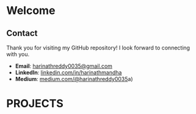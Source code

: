 # Welcome

## Contact
Thank you for visiting my GitHub repository! I look forward to connecting with you.
- **Email**: harinathreddy0035@gmail.com
- **LinkedIn**: [linkedin.com/in/harinathmandha](https://www.linkedin.com/in/harinathmandha)
- **Medium**: [medium.com/@harinathreddy0035](https://medium.com/@harinathreddy0035)a)


# PROJECTS
